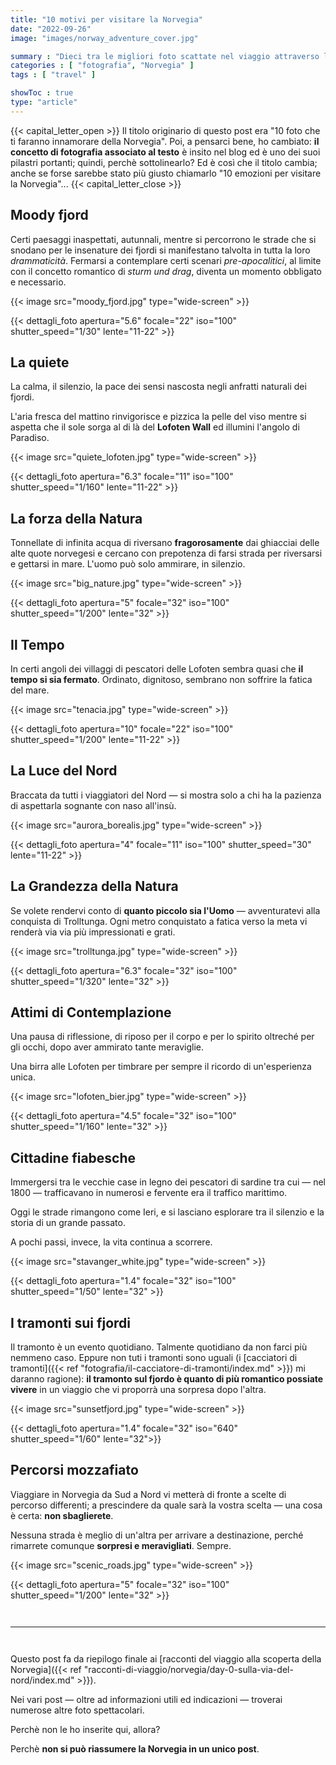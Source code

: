 ```yaml
---
title: "10 motivi per visitare la Norvegia"
date: "2022-09-26"
image: "images/norway_adventure_cover.jpg"

summary : "Dieci tra le migliori foto scattate nel viaggio attraverso la Norvegia, vestita da colori autunnali. Un unico obiettivo: farvi innamorare."
categories : [ "fotografia", "Norvegia" ]
tags : [ "travel" ]

showToc : true
type: "article"
---
```


{{< capital_letter_open >}}
Il titolo originario di questo post era "10 foto che ti faranno innamorare della Norvegia". Poi, a pensarci bene, ho cambiato: **il concetto di fotografia associato al testo** è insito nel blog ed è uno dei suoi pilastri portanti; quindi, perchè sottolinearlo?
Ed è così che il titolo cambia; anche se forse sarebbe stato più giusto chiamarlo "10 emozioni per visitare la Norvegia"...
{{< capital_letter_close >}}

## Moody fjord

Certi paesaggi inaspettati, autunnali, mentre si percorrono le strade che si snodano per le insenature dei fjordi si manifestano talvolta in tutta la loro *drammaticità*.
Fermarsi a contemplare certi scenari _pre-apocalitici_, al limite con il concetto romantico di _sturm und drag_, diventa un momento obbligato e necessario.

{{< image src="moody_fjord.jpg" type="wide-screen" >}}

{{< dettagli_foto apertura="5.6" focale="22" iso="100" shutter_speed="1/30" lente="11-22" >}}

## La quiete

La calma, il silenzio, la pace dei sensi nascosta negli anfratti naturali dei fjordi.

L'aria fresca del mattino rinvigorisce e pizzica la pelle del viso mentre si aspetta che il sole sorga al di là del **Lofoten Wall** ed illumini l'angolo di Paradiso.

{{< image src="quiete_lofoten.jpg" type="wide-screen" >}}

{{< dettagli_foto apertura="6.3" focale="11" iso="100" shutter_speed="1/160" lente="11-22" >}}


## La forza della Natura

Tonnellate di infinita acqua di riversano **fragorosamente** dai ghiacciai delle alte quote norvegesi e cercano con prepotenza di farsi strada per riversarsi e gettarsi in mare.
L'uomo può solo ammirare, in silenzio.

{{< image src="big_nature.jpg" type="wide-screen" >}}

{{< dettagli_foto apertura="5" focale="32" iso="100" shutter_speed="1/200" lente="32" >}}

## Il Tempo

In certi angoli dei villaggi di pescatori delle Lofoten sembra quasi che **il tempo si sia fermato**.
Ordinato, dignitoso, sembrano non soffrire la fatica del mare.

{{< image src="tenacia.jpg" type="wide-screen" >}}

{{< dettagli_foto apertura="10" focale="22" iso="100" shutter_speed="1/200" lente="11-22" >}}

## La Luce del Nord

Braccata da tutti i viaggiatori del Nord ― si mostra solo a chi ha la pazienza di aspettarla sognante con naso all'insù.

{{< image src="aurora_borealis.jpg" type="wide-screen" >}}

{{< dettagli_foto apertura="4" focale="11" iso="100" shutter_speed="30" lente="11-22" >}}

## La Grandezza della Natura

Se volete rendervi conto di **quanto piccolo sia l'Uomo** ― avventuratevi alla conquista di Trolltunga.
Ogni metro conquistato a fatica verso la meta vi renderà via via più impressionati e grati.

{{< image src="trolltunga.jpg" type="wide-screen" >}}

{{< dettagli_foto apertura="6.3" focale="32" iso="100" shutter_speed="1/320" lente="32" >}}

## Attimi di Contemplazione

Una pausa di riflessione, di riposo per il corpo e per lo spirito oltreché per gli occhi, dopo aver ammirato tante meraviglie.

Una birra alle Lofoten per timbrare per sempre il ricordo di un'esperienza unica.

{{< image src="lofoten_bier.jpg" type="wide-screen" >}}

{{< dettagli_foto apertura="4.5" focale="32" iso="100" shutter_speed="1/160" lente="32" >}}

## Cittadine fiabesche

Immergersi tra le vecchie case in legno dei pescatori di sardine tra cui ― nel 1800 ― trafficavano in numerosi e fervente era il traffico marittimo.

Oggi le strade rimangono come Ieri, e si lasciano esplorare tra il silenzio e la storia di un grande passato.

A pochi passi, invece, la vita continua a scorrere.

{{< image src="stavanger_white.jpg" type="wide-screen" >}}

{{< dettagli_foto apertura="1.4" focale="32" iso="100" shutter_speed="1/50" lente="32" >}}

## I tramonti sui fjordi

Il tramonto è un evento quotidiano. Talmente quotidiano da non farci più nemmeno caso. Eppure non tuti i tramonti sono uguali (i [cacciatori di tramonti]({{< ref "fotografia/il-cacciatore-di-tramonti/index.md" >}}) mi daranno ragione): **il tramonto sul fjordo è quanto di più romantico possiate vivere** in un viaggio che vi proporrà una sorpresa dopo l'altra.

{{< image src="sunsetfjord.jpg" type="wide-screen" >}}

{{< dettagli_foto apertura="1.4" focale="32" iso="640" shutter_speed="1/60" lente="32">}}

## Percorsi mozzafiato

Viaggiare in Norvegia da Sud a Nord vi metterà di fronte a scelte di percorso differenti; a prescindere da quale sarà la vostra scelta ― una cosa è certa: **non sbaglierete**.

Nessuna strada è meglio di un'altra per arrivare a destinazione, perché rimarrete comunque **sorpresi e meravigliati**. Sempre.

{{< image src="scenic_roads.jpg" type="wide-screen" >}}

{{< dettagli_foto apertura="5" focale="32" iso="100" shutter_speed="1/200" lente="32" >}}

` `  

* * *
` `  

Questo post fa da riepilogo finale ai [racconti del viaggio alla scoperta della Norvegia]({{< ref "racconti-di-viaggio/norvegia/day-0-sulla-via-del-nord/index.md" >}}).

Nei vari post ― oltre ad informazioni utili ed indicazioni ― troverai numerose altre foto spettacolari.

Perchè non le ho inserite qui, allora?

Perchè **non si può riassumere la Norvegia in un unico post**.